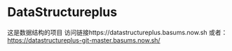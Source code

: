 # DataStructureplus
这是数据结构的项目
访问链接https://datastructureplus.basums.now.sh
或者：https://datastructureplus-git-master.basums.now.sh/
